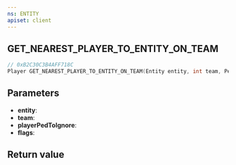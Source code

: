 ```yaml
---
ns: ENTITY
apiset: client
---
```

## GET_NEAREST_PLAYER_TO_ENTITY_ON_TEAM

```c
// 0xB2C30C3B4AFF718C
Player GET_NEAREST_PLAYER_TO_ENTITY_ON_TEAM(Entity entity, int team, Ped playerPedToIgnore, int flags);
```


## Parameters
* **entity**:
* **team**:
* **playerPedToIgnore**:
* **flags**:

## Return value